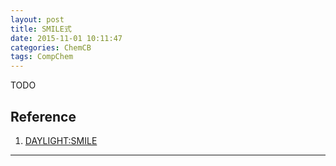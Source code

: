 ```yaml
---
layout: post
title: SMILE式
date: 2015-11-01 10:11:47
categories: ChemCB
tags: CompChem
---
```



TODO

## Reference

1. [DAYLIGHT:SMILE](http://www.daylight.com/dayhtml/doc/theory/theory.smiles.html)

------

